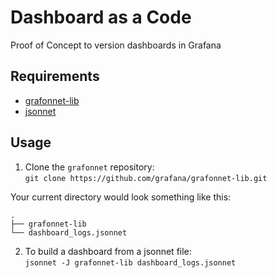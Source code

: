 # Dashboard as a Code
Proof of Concept to version dashboards in Grafana


## Requirements
* [grafonnet-lib](https://github.com/grafana/grafonnet-lib)
* [jsonnet](https://github.com/google/jsonnet)

## Usage
1. Clone the `grafonnet` repository:   
`git clone https://github.com/grafana/grafonnet-lib.git`

Your current directory would look something like this:
```
.
├── grafonnet-lib
└── dashboard_logs.jsonnet
```

2. To build a dashboard from a jsonnet file:   
`jsonnet -J grafonnet-lib dashboard_logs.jsonnet`
